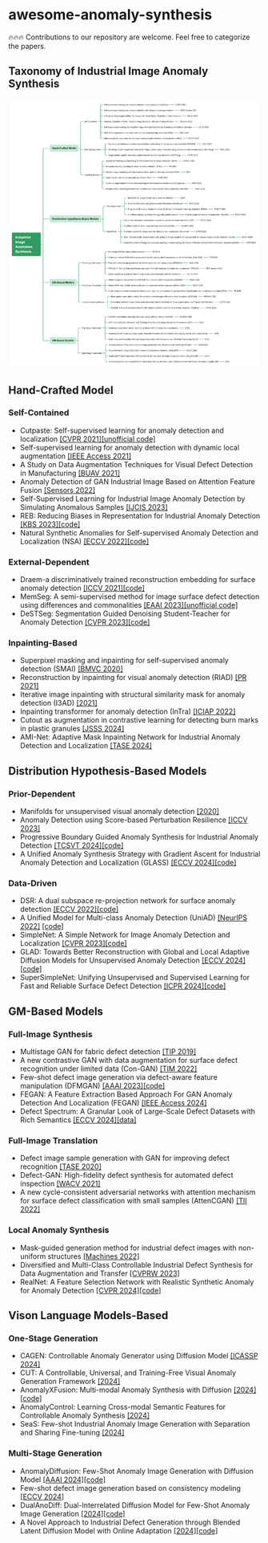 # awesome-anomaly-synthesis

🔥🔥🔥 Contributions to our repository are welcome. Feel free to categorize the papers.

## Taxonomy of Industrial Image Anomaly Synthesis
![Taxonomy](https://github.com/M-3LAB/awesome-anomaly-synthesis/blob/main/paper_tree.png)

## Hand-Crafted Model
### Self-Contained
+ Cutpaste: Self-supervised learning for anomaly detection and localization [[CVPR 2021]](http://arxiv.org/pdf/2104.04015)[[unofficial code]](https://github.com/Runinho/pytorch-cutpaste)
+ Self-supervised learning for anomaly detection with dynamic local augmentation [[IEEE Access 2021]](https://ieeexplore.ieee.org/ielx7/6287639/6514899/09597511.pdf)
+ A Study on Data Augmentation Techniques for Visual Defect Detection in Manufacturing [[BUAV 2021]](https://library.oapen.org/bitstream/handle/20.500.12657/62433/1/978-3-662-66769-9.pdf#page=80)
+ Anomaly Detection of GAN Industrial Image Based on Attention Feature Fusion [[Sensors 2022]](https://www.mdpi.com/1424-8220/23/1/355)
+ Self-Supervised Learning for Industrial Image Anomaly Detection by Simulating Anomalous Samples [[IJCIS 2023]](https://link.springer.com/article/10.1007/s44196-023-00328-0)
+ REB: Reducing Biases in Representation for Industrial Anomaly Detection [[KBS 2023]](https://arxiv.org/abs/2308.12577)[[code]](https://github.com/ShuaiLYU/REB)
+ Natural Synthetic Anomalies for Self-supervised Anomaly Detection and Localization (NSA) [[ECCV 2022]](https://arxiv.org/pdf/2109.15222.pdf)[[code]](https://github.com/hmsch/natural-synthetic-anomalies)


### External-Dependent
+ Draem-a discriminatively trained reconstruction embedding for surface anomaly detection [[ICCV 2021]](http://arxiv.org/pdf/2108.07610)[[code]](https://github.com/vitjanz/draem)
+ MemSeg: A semi-supervised method for image surface defect detection using differences and commonalities [[EAAI 2023]](https://arxiv.org/pdf/2205.00908.pdf)[[unofficial code]](https://github.com/TooTouch/MemSeg)
+ DeSTSeg: Segmentation Guided Denoising Student-Teacher for Anomaly Detection [[CVPR 2023]](https://arxiv.org/abs/2211.11317)[[code]](https://github.com/apple/ml-destseg)

### Inpainting-Based
+ Superpixel masking and inpainting for self-supervised anomaly detection (SMAI) [[BMVC 2020]](https://www.bmvc2020-conference.com/assets/papers/0275.pdf)
+ Reconstruction by inpainting for visual anomaly detection (RIAD) [[PR 2021]](https://www.sciencedirect.com/science/article/pii/S0031320320305094/pdfft?md5=9bbe942017de1acd3a97034bc2d4a8fb&pid=1-s2.0-S0031320320305094-main.pdf)
+ Iterative image inpainting with structural similarity mask for anomaly detection (I3AD) [[2021]](https://openreview.net/pdf?id=b4ach0lGuYO)
+ Inpainting transformer for anomaly detection (InTra) [[ICIAP 2022]](https://arxiv.org/pdf/2104.13897.pdf)
+ Cutout as augmentation in contrastive learning for detecting burn marks in plastic granules [[JSSS 2024]](https://jsss.copernicus.org/articles/13/63/2024/)
+ AMI-Net: Adaptive Mask Inpainting Network for Industrial Anomaly Detection and Localization [[TASE 2024]](https://ieeexplore.ieee.org/abstract/document/10445116)

## Distribution Hypothesis-Based Models
### Prior-Dependent
+ Manifolds for unsupervised visual anomaly detection [[2020]](https://arxiv.org/abs/2006.11364)
+ Anomaly Detection using Score-based Perturbation Resilience [[ICCV 2023]](https://openaccess.thecvf.com/content/ICCV2023/papers/Shin_Anomaly_Detection_using_Score-based_Perturbation_Resilience_ICCV_2023_paper.pdf)
+ Progressive Boundary Guided Anomaly Synthesis for Industrial Anomaly Detection [[TCSVT 2024]](https://ieeexplore.ieee.org/document/10716437)[[code]](https://github.com/cqylunlun/PBAS)
+ A Unified Anomaly Synthesis Strategy with Gradient Ascent for Industrial Anomaly Detection and Localization (GLASS) [[ECCV 2024]](https://arxiv.org/abs/2407.09359)[[code]](https://github.com/cqylunlun/GLASS)

### Data-Driven
+ DSR: A dual subspace re-projection network for surface anomaly detection [[ECCV 2022]](https://arxiv.org/pdf/2208.01521.pdf)[[code]](https://github.com/VitjanZ/DSR_anomaly_detection)
+ A Unified Model for Multi-class Anomaly Detection (UniAD) [[NeurIPS 2022]](https://arxiv.org/pdf/2206.03687.pdf) [[code]](https://github.com/zhiyuanyou/UniAD)
+ SimpleNet: A Simple Network for Image Anomaly Detection and Localization [[CVPR 2023]](https://github.com/DonaldRR/SimpleNet)[[code]](https://github.com/DonaldRR/SimpleNet)
+ GLAD: Towards Better Reconstruction with Global and Local Adaptive Diffusion Models for Unsupervised Anomaly Detection [[ECCV 2024]](https://arxiv.org/abs/2406.07487)[[code]](https://github.com/hyao1/GLAD)
+ SuperSimpleNet: Unifying Unsupervised and Supervised Learning for Fast and Reliable Surface Defect Detection [[ICPR 2024]](https://arxiv.org/abs/2408.03143)[[code]](https://github.com/blaz-r/SuperSimpleNet/tree/main)


## GM-Based Models
### Full-Image Synthesis
+ Multistage GAN for fabric defect detection [[TIP 2019]](https://pubmed.ncbi.nlm.nih.gov/31870985/)
+ A new contrastive GAN with data augmentation for surface defect recognition under limited data (Con-GAN) [[TIM 2022]](https://ieeexplore.ieee.org/abstract/document/9999697/)
+ Few-shot defect image generation via defect-aware feature manipulation (DFMGAN) [[AAAI 2023]](https://arxiv.org/abs/2303.02389)[[code]](https://github.com/Ldhlwh/DFMGAN)
+ FEGAN: A Feature Extraction Based Approach For GAN Anomaly Detection And Localization (FEGAN) [[IEEE Access 2024]](https://ieeexplore.ieee.org/abstract/document/10540177/)
+ Defect Spectrum: A Granular Look of Large-Scale Defect Datasets with Rich Semantics [[ECCV 2024]](https://openreview.net/forum?id=RLhS1TrjK3)[[data]](https://github.com/EnVision-Research/Defect_Spectrum)

### Full-Image Translation
+ Defect image sample generation with GAN for improving defect recognition [[TASE 2020]](https://ieeexplore.ieee.org/stamp/stamp.jsp?tp=&arnumber=9000806)
+ Defect-GAN: High-fidelity defect synthesis for automated defect inspection [[WACV 2021]](https://dr.ntu.edu.sg/bitstream/10356/146285/2/WACV_2021_Defect_GAN__Camera_Ready_.pdf)
+ A new cycle-consistent adversarial networks with attention mechanism for surface defect classification with small samples (AttenCGAN) [[TII 2022]](https://ieeexplore.ieee.org/abstract/document/9760037/)

### Local Anomaly Synthesis
+ Mask-guided generation method for industrial defect images with non-uniform structures [[Machines 2022]](https://www.mdpi.com/2075-1702/10/12/1239)
+ Diversified and Multi-Class Controllable Industrial Defect Synthesis for Data Augmentation and Transfer [[CVPRW 2023]](https://openaccess.thecvf.com/content/CVPR2023W/VISION/html/Wei_Diversified_and_Multi-Class_Controllable_Industrial_Defect_Synthesis_for_Data_Augmentation_CVPRW_2023_paper.html)
+ RealNet: A Feature Selection Network with Realistic Synthetic Anomaly for Anomaly Detection [[CVPR 2024]](https://arxiv.org/abs/2403.05897)[[code]](https://github.com/cnulab/RealNet)

## Vison Language Models-Based
### One-Stage Generation
+ CAGEN: Controllable Anomaly Generator using Diffusion Model [[ICASSP 2024]](https://ieeexplore.ieee.org/document/10447663)
+ CUT: A Controllable, Universal, and Training-Free Visual Anomaly Generation Framework [[2024]](https://arxiv.org/abs/2406.01078)
+ AnomalyXFusion: Multi-modal Anomaly Synthesis with Diffusion [[2024]](https://arxiv.org/abs/2404.19444)[[code]](https://github.com/hujiecpp/MVTec-Caption)
+ AnomalyControl: Learning Cross-modal Semantic Features for Controllable Anomaly Synthesis [[2024]](https://arxiv.org/abs/2412.06510)
+ SeaS: Few-shot Industrial Anomaly Image Generation with Separation and Sharing Fine-tuning [[2024]](https://arxiv.org/abs/2410.14987)

### Multi-Stage Generation
+ AnomalyDiffusion: Few-Shot Anomaly Image Generation with Diffusion Model [[AAAI 2024]](https://ojs.aaai.org/index.php/AAAI/article/view/28696)[[code]](https://github.com/sjtuplayer/anomalydiffusion)
+ Few-shot defect image generation based on consistency modeling [[ECCV 2024]](https://link.springer.com/chapter/10.1007/978-3-031-73116-7_21)
+ DualAnoDiff: Dual-Interrelated Diffusion Model for Few-Shot Anomaly Image Generation [[2024]](https://arxiv.org/abs/2408.13509)[[code]](https://github.com/yinyjin/DualAnoDiff)
+ A Novel Approach to Industrial Defect Generation through Blended Latent Diffusion Model with Online Adaptation [[2024]](https://arxiv.org/abs/2402.19330)[[code]](https://github.com/GrandpaXun242/AdaBLDM)

